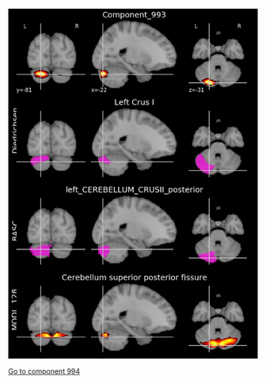 


![993](preliminary/993.jpg "Component 993")

[Go to component 994](https://parietal-inria.github.io/MODL_atlas/1024/994 "Component 994")